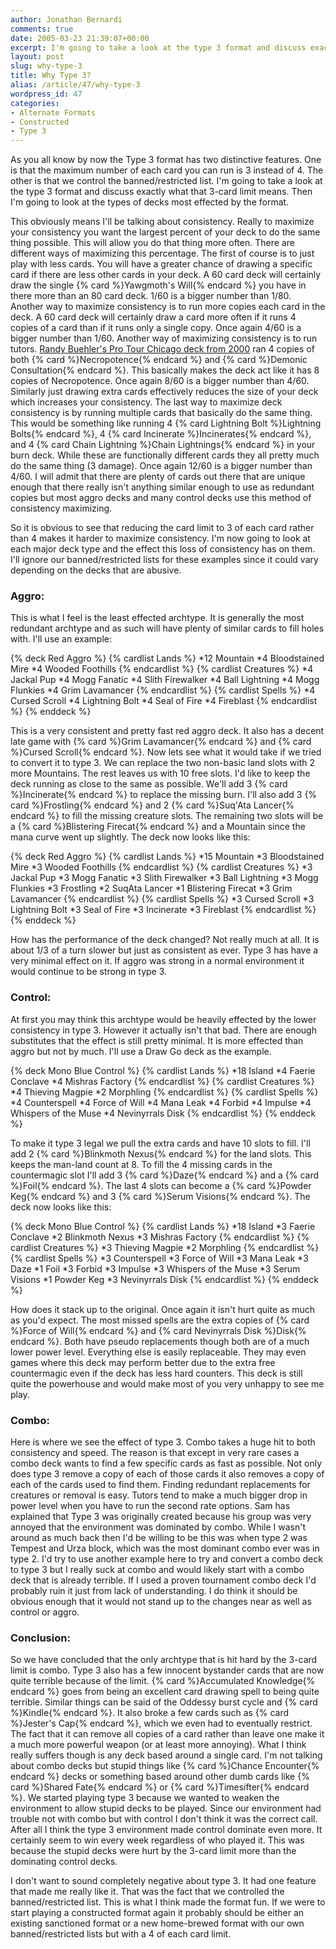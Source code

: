```yaml
---
author: Jonathan Bernardi
comments: true
date: 2005-03-23 21:39:07+00:00
excerpt: I'm going to take a look at the type 3 format and discuss exactly what that 3-card limit means. Then I'm going to look at the types of decks most effected by the format.
layout: post
slug: why-type-3
title: Why Type 3?
alias: /article/47/why-type-3
wordpress_id: 47
categories:
- Alternate Formats
- Constructed
- Type 3
---
```


As you all know by now the Type 3 format has two distinctive features.  One is that the maximum number of each card you can run is 3 instead of 4.  The other is that we control the banned/restricted list.  I'm going to take a look at the type 3 format and discuss exactly what that 3-card limit means.  Then I'm going to look at the types of decks most effected by the format.
<!-- more -->
This obviously means I'll be talking about consistency.  Really to maximize your consistency you want the largest percent of your deck to do the same thing possible.  This will allow you do that thing more often.  There are different ways of maximizing this percentage.  The first of course is to just play with less cards.  You will have a greater chance of drawing a specific card if there are less other cards in your deck.  A 60 card deck will certainly draw the single {% card %}Yawgmoth's Will{% endcard %} you have in there more than an 80 card deck.  1/60 is a bigger number than 1/80.  Another way to maximize consistency is to run more copies each card in the deck.  A 60 card deck will certainly draw a card more often if it runs 4 copies of a card than if it runs only a single copy.  Once again 4/60 is a bigger number than 1/60.  Another way of maximizing consistency is to run tutors.  [Randy Buehler's Pro Tour Chicago deck from 2000](http://www.germagic.de/nda/deck.php?id=68) ran 4 copies of both {% card %}Necropotence{% endcard %} and {% card %}Demonic Consultation{% endcard %}.  This basically makes the deck act like it has 8 copies of Necropotence.  Once again 8/60 is a bigger number than 4/60.  Similarly just drawing extra cards effectively reduces the size of your deck which increases your consistency.  The last way to maximize deck consistency is by running multiple cards that basically do the same thing.  This would be something like running 4 {% card Lightning Bolt %}Lightning Bolts{% endcard %}, 4 {% card Incinerate %}Incinerates{% endcard %}, and 4 {% card Chain Lightning %}Chain Lightnings{% endcard %} in your burn deck.  While these are functionally different cards they all pretty much do the same thing (3 damage).  Once again 12/60 is a bigger number than 4/60.  I will admit that there are plenty of cards out there that are unique enough that there really isn't anything similar enough to use as redundant copies but most aggro decks and many control decks use this method of consistency maximizing.

So it is obvious to see that reducing the card limit to 3 of each card rather than 4 makes it harder to maximize consistency.  I'm now going to look at each major deck type and the effect this loss of consistency has on them.  I'll ignore our banned/restricted lists for these examples since it could vary depending on the decks that are abusive.


### Aggro:


This is what I feel is the least effected archtype.  It is generally the most redundant archtype and as such will have plenty of similar cards to fill holes with.  I'll use an example:

{% deck Red Aggro %}
{% cardlist Lands %}
*12 Mountain
*4 Bloodstained Mire
*4 Wooded Foothills
{% endcardlist %}
{% cardlist Creatures %}
*4 Jackal Pup
*4 Mogg Fanatic
*4 Slith Firewalker
*4 Ball Lightning
*4 Mogg Flunkies
*4 Grim Lavamancer
{% endcardlist %}
{% cardlist Spells %}
*4 Cursed Scroll
*4 Lightning Bolt
*4 Seal of Fire
*4 Fireblast
{% endcardlist %}
{% enddeck %}

This is a very consistent and pretty fast red aggro deck.  It also has a decent late game with {% card %}Grim Lavamancer{% endcard %} and {% card %}Cursed Scroll{% endcard %}.  Now lets see what it would take if we tried to convert it to type 3.  We can replace the two non-basic land slots with 2 more Mountains.  The rest leaves us with 10 free slots.  I'd like to keep the deck running as close to the same as possible.  We'll add 3 {% card %}Incinerate{% endcard %} to replace the missing burn.  I'll also add 3 {% card %}Frostling{% endcard %} and 2 {% card %}Suq'Ata Lancer{% endcard %} to fill the missing creature slots.  The remaining two slots will be a {% card %}Blistering Firecat{% endcard %} and a Mountain since the mana curve went up slightly.  The deck now looks like this:

{% deck Red Aggro %}
{% cardlist Lands %}
*15 Mountain
*3 Bloodstained Mire
*3 Wooded Foothills
{% endcardlist %}
{% cardlist Creatures %}
*3 Jackal Pup
*3 Mogg Fanatic
*3 Slith Firewalker
*3 Ball Lightning
*3 Mogg Flunkies
*3 Frostling
*2 SuqAta Lancer
*1 Blistering Firecat
*3 Grim Lavamancer
{% endcardlist %}
{% cardlist Spells %}
*3 Cursed Scroll
*3 Lightning Bolt
*3 Seal of Fire
*3 Incinerate
*3 Fireblast
{% endcardlist %}
{% enddeck %}

How has the performance of the deck changed?  Not really much at all.  It is about 1/3 of a turn slower but just as consistent as ever.  Type 3 has have a very minimal effect on it.  If aggro was strong in a normal environment it would continue to be strong in type 3.


### Control:


At first you may think this archtype would be heavily effected by the lower consistency in type 3.  However it actually isn't that bad.  There are enough substitutes that the effect is still pretty minimal.  It is more effected than aggro but not by much.  I'll use a Draw Go deck as the example.

{% deck Mono Blue Control %}
{% cardlist Lands %}
*18 Island
*4 Faerie Conclave
*4 Mishras Factory
{% endcardlist %}
{% cardlist Creatures %}
*4 Thieving Magpie
*2 Morphling
{% endcardlist %}
{% cardlist Spells %}
*4 Counterspell
*4 Force of Will
*4 Mana Leak
*4 Forbid
*4 Impulse
*4 Whispers of the Muse
*4 Nevinyrrals Disk
{% endcardlist %}
{% enddeck %}

To make it type 3 legal we pull the extra cards and have 10 slots to fill.  I'll add 2 {% card %}Blinkmoth Nexus{% endcard %} for the land slots.  This keeps the man-land count at 8.  To fill the 4 missing cards in the countermagic slot I'll add 3 {% card %}Daze{% endcard %} and a {% card %}Foil{% endcard %}.  The last 4 slots can become a {% card %}Powder Keg{% endcard %} and 3 {% card %}Serum Visions{% endcard %}.  The deck now looks like this:

{% deck Mono Blue Control %}
{% cardlist Lands %}
*18 Island
*3 Faerie Conclave
*2 Blinkmoth Nexus
*3 Mishras Factory
{% endcardlist %}
{% cardlist Creatures %}
*3 Thieving Magpie
*2 Morphling
{% endcardlist %}
{% cardlist Spells %}
*3 Counterspell
*3 Force of Will
*3 Mana Leak
*3 Daze
*1 Foil
*3 Forbid
*3 Impulse
*3 Whispers of the Muse
*3 Serum Visions
*1 Powder Keg
*3 Nevinyrrals Disk
{% endcardlist %}
{% enddeck %}

How does it stack up to the original.  Once again it isn't hurt quite as much as you'd expect.  The most missed spells are the extra copies of {% card %}Force of Will{% endcard %} and {% card Nevinyrrals Disk %}Disk{% endcard %}.  Both have pseudo replacements though both are of a much lower power level.  Everything else is easily replaceable.  They may even games where this deck may perform better due to the extra free countermagic even if the deck has less hard counters.  This deck is still quite the powerhouse and would make most of you very unhappy to see me play.


### Combo:


Here is where we see the effect of type 3.  Combo takes a huge hit to both consistency and speed.  The reason is that except in very rare cases a combo deck wants to find a few specific cards as fast as possible.  Not only does type 3 remove a copy of each of those cards it also removes a copy of each of the cards used to find them.  Finding redundant replacements for creatures or removal is easy.  Tutors tend to make a much bigger drop in power level when you have to run the second rate options.  Sam has explained that Type 3 was originally created because his group was very annoyed that the environment was dominated by combo.  While I wasn't around as much back then I'd be willing to be this was when type 2 was Tempest and Urza block, which was the most dominant combo ever was in type 2.  I'd try to use another example here to try and convert a combo deck to type 3 but I really suck at combo and would likely start with a combo deck that is already terrible.  If I used a proven tournament combo deck I'd probably ruin it just from lack of understanding.  I do think it should be obvious enough that it would not stand up to the changes near as well as control or aggro.


### Conclusion:


So we have concluded that the only archtype that is hit hard by the 3-card limit is combo.  Type 3 also has a few innocent bystander cards that are now quite terrible because of the limit.  {% card %}Accumulated Knowledge{% endcard %} goes from being an excellent card drawing spell to being quite terrible.  Similar things can be said of the Oddessy burst cycle and {% card %}Kindle{% endcard %}.  It also broke a few cards such as {% card %}Jester's Cap{% endcard %}, which we even had to eventually restrict.  The fact that it can remove all copies of a card rather than leave one make it a much more powerful weapon (or at least more annoying).  What I think really suffers though is any deck based around a single card.  I'm not talking about combo decks but stupid things like {% card %}Chance Encounter{% endcard %} decks or something based around other dumb cards like {% card %}Shared Fate{% endcard %} or {% card %}Timesifter{% endcard %}.  We started playing type 3 because we wanted to weaken the environment to allow stupid decks to be played.  Since our environment had trouble not with combo but with control I don't think it was the correct call.  After all I think the type 3 environment made control dominate even more.  It certainly seem to win every week regardless of who played it.  This was because the stupid decks were hurt by the 3-card limit more than the dominating control decks.

I don't want to sound completely negative about type 3.  It had one feature that made me really like it.  That was the fact that we controlled the banned/restricted list.  This is what I think made the format fun.  If we were to start playing a constructed format again it probably should be either an existing sanctioned format or a new home-brewed format with our own banned/restricted lists but with a 4 of each card limit.
